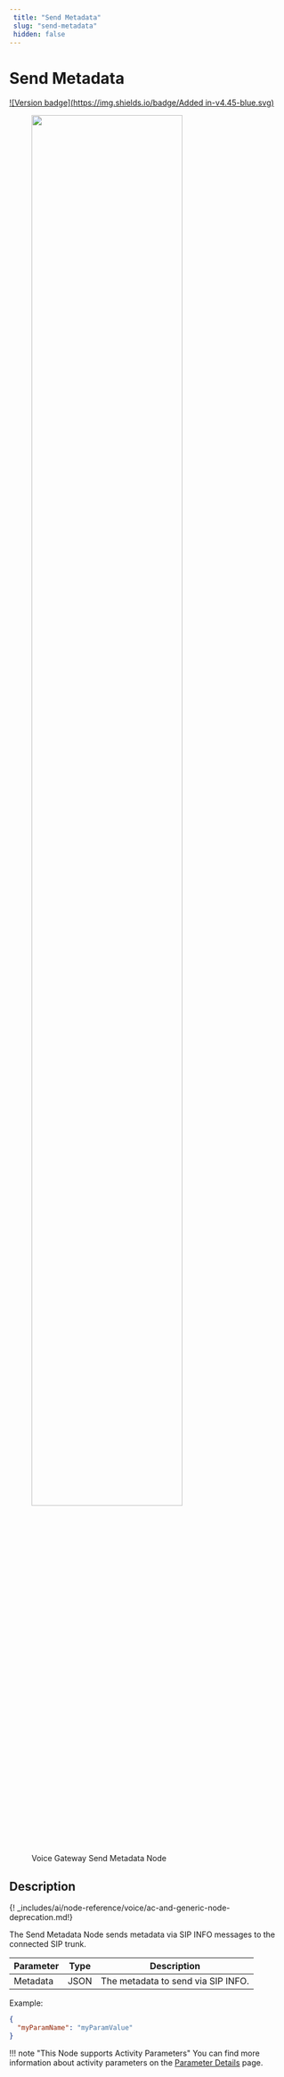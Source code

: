 ```yaml
---
 title: "Send Metadata" 
 slug: "send-metadata" 
 hidden: false 
---
```


# Send Metadata

[![Version badge](https://img.shields.io/badge/Added in-v4.45-blue.svg)](../../../../../release-notes/4.45.md)

<figure>
  <img class="image-center" src="../../../../../../_assets/ai/build/node-reference/generic-voice/send-metadata.png" width="80%" />
  <figcaption>Voice Gateway Send Metadata Node</figcaption>
</figure>

## Description

{! _includes/ai/node-reference/voice/ac-and-generic-node-deprecation.md!}

The Send Metadata Node sends metadata via SIP INFO messages to the connected SIP trunk.

| Parameter | Type | Description                        |
|-----------|------|------------------------------------|
| Metadata | JSON | The metadata to send via SIP INFO. |

Example:

```json
{
  "myParamName": "myParamValue"
}
```

!!! note "This Node supports Activity Parameters"
    You can find more information about activity parameters on the [Parameter Details](../voice-gateway/parameter-details.md) page.